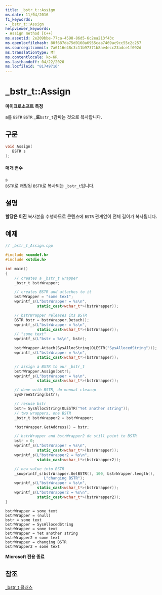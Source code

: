 ```yaml
---
title: _bstr_t::Assign
ms.date: 11/04/2016
f1_keywords:
- _bstr_t::Assign
helpviewer_keywords:
- Assign method [C++]
ms.assetid: 2e209bbe-77ca-4598-86d5-6c2ea213f43c
ms.openlocfilehash: 80f687da75d0160a6955caa7469ac9cc55c2c257
ms.sourcegitcommit: 7a6116e48c3c11b97371b8ae4ecc23adce1f092d
ms.translationtype: MT
ms.contentlocale: ko-KR
ms.lasthandoff: 04/22/2020
ms.locfileid: "81749716"
---
```

# <a name="_bstr_tassign"></a>_bstr_t::Assign

**마이크로소프트 특정**

a를 `BSTR` `BSTR` **_로**`bstr_t`감싸는 것으로 복사합니다.

## <a name="syntax"></a>구문

```cpp
void Assign(
   BSTR s
);
```

#### <a name="parameters"></a>매개 변수

*s*<br/>
`BSTR`로 래핑된 `BSTR`로 복사되는 `_bstr_t`입니다.

## <a name="remarks"></a>설명

**할당은 이진** 복사본을 수행하므로 콘텐츠에 `BSTR` 관계없이 전체 길이가 복사됩니다.

## <a name="example"></a>예제

```cpp
// _bstr_t_Assign.cpp

#include <comdef.h>
#include <stdio.h>

int main()
{
    // creates a _bstr_t wrapper
    _bstr_t bstrWrapper;

    // creates BSTR and attaches to it
    bstrWrapper = "some text";
    wprintf_s(L"bstrWrapper = %s\n",
              static_cast<wchar_t*>(bstrWrapper));

    // bstrWrapper releases its BSTR
    BSTR bstr = bstrWrapper.Detach();
    wprintf_s(L"bstrWrapper = %s\n",
              static_cast<wchar_t*>(bstrWrapper));
    // "some text"
    wprintf_s(L"bstr = %s\n", bstr);

    bstrWrapper.Attach(SysAllocString(OLESTR("SysAllocedString")));
    wprintf_s(L"bstrWrapper = %s\n",
              static_cast<wchar_t*>(bstrWrapper));

    // assign a BSTR to our _bstr_t
    bstrWrapper.Assign(bstr);
    wprintf_s(L"bstrWrapper = %s\n",
              static_cast<wchar_t*>(bstrWrapper));

    // done with BSTR, do manual cleanup
    SysFreeString(bstr);

    // resuse bstr
    bstr= SysAllocString(OLESTR("Yet another string"));
    // two wrappers, one BSTR
    _bstr_t bstrWrapper2 = bstrWrapper;

    *bstrWrapper.GetAddress() = bstr;

    // bstrWrapper and bstrWrapper2 do still point to BSTR
    bstr = 0;
    wprintf_s(L"bstrWrapper = %s\n",
              static_cast<wchar_t*>(bstrWrapper));
    wprintf_s(L"bstrWrapper2 = %s\n",
              static_cast<wchar_t*>(bstrWrapper2));

    // new value into BSTR
    _snwprintf_s(bstrWrapper.GetBSTR(), 100, bstrWrapper.length(),
                 L"changing BSTR");
    wprintf_s(L"bstrWrapper = %s\n",
              static_cast<wchar_t*>(bstrWrapper));
    wprintf_s(L"bstrWrapper2 = %s\n",
              static_cast<wchar_t*>(bstrWrapper2));
}
```

```Output
bstrWrapper = some text
bstrWrapper = (null)
bstr = some text
bstrWrapper = SysAllocedString
bstrWrapper = some text
bstrWrapper = Yet another string
bstrWrapper2 = some text
bstrWrapper = changing BSTR
bstrWrapper2 = some text
```

**Microsoft 전용 종료**

## <a name="see-also"></a>참조

[_bstr_t 클래스](../cpp/bstr-t-class.md)
